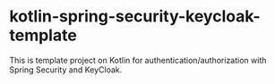 # kotlin-spring-security-keycloak-template
This is template project on Kotlin for authentication/authorization with Spring Security and KeyCloak.

